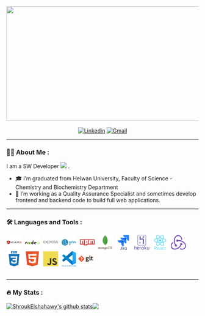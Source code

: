<div align="center">
<img src="https://media.giphy.com/media/2IudUHdI075HL02Pkk/giphy.gif" width="600" height="300"/>
</div>

<p align="center"> 
 <a href="https://www.linkedin.com/in/shrouk-elshahawy-7116001b0/">
   <img src="https://img.shields.io/badge/Linkedin-blue?style=badge&logo=Linkedin&logoColor=white" alt="Linkedin"></a>
 <a href="mailto:shroukelshahawy6@gmail.com">
    <img src="https://img.shields.io/badge/gmail-red?style=badge&logo=gmail&logoColor=white" alt="Gmail"></a>
</p>

---

### :woman_technologist: About Me :
I am a SW Developer <img src="https://media.giphy.com/media/WUlplcMpOCEmTGBtBW/giphy.gif" width="30"> .
- 🎓 I’m graduated from Helwan University, Faculty of Science - Chemistry and Biochemistry Department
- :telescope: I’m working as a Quality Assurance Specialist and sometimes develop frontend and backend code to build full web applications.

---

### :hammer_and_wrench: Languages and Tools :

<div>
  <img src="https://github.com/devicons/devicon/blob/master/icons/angularjs/angularjs-original-wordmark.svg" title="React" alt="React" width="40" height="40"/>&nbsp;
  <img src="https://github.com/devicons/devicon/blob/master/icons/nodejs/nodejs-original-wordmark.svg" title="NodeJS" alt="NodeJS" width="40" height="40"/>&nbsp;
  <img src="https://github.com/devicons/devicon/blob/master/icons/express/express-original-wordmark.svg" title="express" alt="express" width="40" height="40"/>&nbsp;
  <img src="https://github.com/devicons/devicon/blob/master/icons/yarn/yarn-original-wordmark.svg" title="yarn" alt="yarn" width="40" height="40"/>&nbsp;
  <img src="https://github.com/devicons/devicon/blob/master/icons/npm/npm-original-wordmark.svg" title="npm" alt="npm" width="40" height="40"/>&nbsp;
  <img src="https://github.com/devicons/devicon/blob/master/icons/mongodb/mongodb-original-wordmark.svg" title="mongodb" alt="mongodb" width="40" height="40"/>&nbsp;
  <img src="https://github.com/devicons/devicon/blob/master/icons/jira/jira-original-wordmark.svg" title="jira"  alt="jira" width="40" height="40"/>&nbsp;
  <img src="https://github.com/devicons/devicon/blob/master/icons/heroku/heroku-original-wordmark.svg" title="heroku"  alt="heroku" width="40" height="40"/>&nbsp;
  <img src="https://github.com/devicons/devicon/blob/master/icons/react/react-original-wordmark.svg" title="React" alt="React" width="40" height="40"/>&nbsp;
  <img src="https://github.com/devicons/devicon/blob/master/icons/redux/redux-original.svg" title="Redux" alt="Redux " width="40" height="40"/>&nbsp;
  <img src="https://github.com/devicons/devicon/blob/master/icons/css3/css3-plain-wordmark.svg"  title="CSS3" alt="CSS" width="40" height="40"/>&nbsp;
  <img src="https://github.com/devicons/devicon/blob/master/icons/html5/html5-original.svg" title="HTML5" alt="HTML" width="40" height="40"/>&nbsp;
  <img src="https://github.com/devicons/devicon/blob/master/icons/javascript/javascript-original.svg" title="JavaScript" alt="JavaScript" width="40" height="40"/>&nbsp;
  <img src="https://github.com/devicons/devicon/blob/master/icons/vscode/vscode-original-wordmark.svg" title="vscode" alt="vscode" width="40" height="40"/>
  <img src="https://github.com/devicons/devicon/blob/master/icons/git/git-original-wordmark.svg" title="Git" alt="Git" width="40" height="40"/>

</div>&nbsp;

---

### :fire: My Stats :
<!--[![GitHub Streak](http://github-readme-streak-stats.herokuapp.com?user=ShroukElshahawy&theme=dark&hide_border=true)](https://git.io/streak-stats)-->
<a href="https://github.com/ShroukElshahawy/github-readme-stats"><img align="center" src="https://github-readme-stats.vercel.app/api?username=ShroukElshahawy&show_icons=true&include_all_commits=true&theme=tokyonight&hide_border=true" alt="ShroukElshahawy's github stats" /></a><a href="https://github.com/ShroukElshahawy/github-readme-stats"><img align="center" src="https://github-readme-stats.vercel.app/api/top-langs/?username=ShroukElshahawy&langs_count=15&layout=compact&theme=tokyonight&hide_border=true" /></a>
